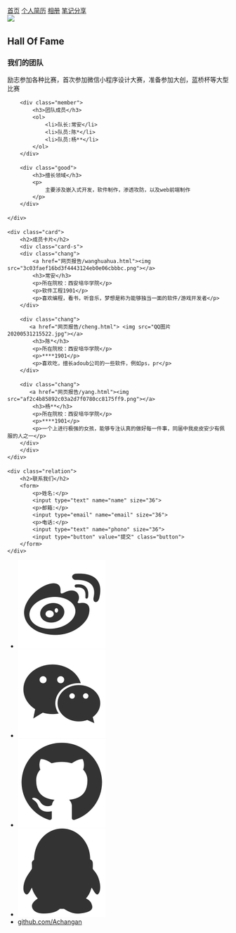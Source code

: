 <!DOCTYPE html>
<html lang="en">
<head>
    <meta charset="UTF-8">
    <title>皮皮安的个人网站</title>
    <link rel="stylesheet" href="网页报告/index.css">
    <script src="https://cdn.jsdelivr.net/gh/TaylorLottner/Fork/sakura.js"></script>
</head>
<body>
<nav class="nav">
        <a href="index.html">首页</a>
        <a href="网页报告/个人简历.html" target="_blank">个人简历</a>
        <a href="网页报告/相册.html" target="_blank">相册</a>
        <a href="https://blog.csdn.net/qq_46178251" target="_blank">笔记分享</a>
</nav>
<div class="slideshow">
    <img src="网页报告/QQ图片20200531124244.png"  class="slide0">
    <img src="网页报告/QQ图片20200531124307.png" style="display: none" class="slide0">
    <img src="网页报告/QQ图片20200531124313.png" style="display: none" class="slide0">
    <script>
        var index = 1;
        auto();
        function auto() {
            var slides = document.getElementsByClassName('slide0')
            for (var i = 0; i < slides.length; i++) {
                slides[i].style.display = 'none';
            }
            index++;
            if(index > slides.length){
                index = 1;
            }
            slides[index - 1].style.display="";
            setTimeout(auto,3000);
        }
    </script>
</div>

<main class="main">
    <div class="our">
        <h2>Hall Of Fame</h2>
        <div class="intro">
            <h3>我们的团队</h3>
            <p>励志参加各种比赛，首次参加微信小程序设计大赛，准备参加大创，蓝桥杯等大型比赛</p>
        </div>


        <div class="member">
            <h3>团队成员</h3>
            <ol>
                <li>队长:常安</li>
                <li>队员:陈*</li>
                <li>队员:杨**</li>
            </ol>
        </div>

        <div class="good">
            <h3>擅长领域</h3>
            <p>
                主要涉及嵌入式开发，软件制作，渗透攻防，以及web前端制作
            </p>
        </div>

    </div>

    <div class="card">
        <h2>成员卡片</h2>
        <div class="card-s">
        <div class="chang">
            <a href="网页报告/wanghuahua.html"><img src="3c03faef16bd3f4443124eb0e06cbbbc.png"></a>
            <h3>常安</h3>
            <p>所在院校：西安培华学院</p>
            <p>软件工程1901</p>
            <p>喜欢编程，看书，听音乐，梦想是称为能够独当一面的软件/游戏开发者</p>
        </div>

        <div class="chang">
           <a href="网页报告/cheng.html"> <img src="QQ图片20200531215522.jpg"></a>
            <h3>陈*</h3>
            <p>所在院校：西安培华学院</p>
            <p>****1901</p>
            <p>喜欢吃，擅长adoub公司的一些软件，例如ps，pr</p>
        </div>

        <div class="chang">
           <a href="网页报告/yang.html"><img src="af2c4b85892c03a2d7f0780cc8175ff9.png"></a>
            <h3>杨**</h3>
            <p>所在院校：西安培华学院</p>
            <p>****1901</p>
            <p>一个上进行极强的女孩，能够专注认真的做好每一件事，同届中我皮皮安少有佩服的人之一</p>
        </div>
        </div>
    </div>

    <div class="relation">
        <h2>联系我们</h2>
        <form>
            <p>姓名:</p>
            <input type="text" name="name" size="36">
            <p>邮箱:</p>
            <input type="email" name="email" size="36">
            <p>电话:</p>
            <input type="text" name="phono" size="36">
            <input type="button" value="提交" class="button">
        </form>
    </div>


</main>

<div class="footer">
    <ul>
        <li><a><img src="网页报告/weibo.png"></a></li>
        <li><a><img src="网页报告/weixin.png"></a></li>
        <li><a><img src="网页报告/github.png"></a></li>
        <li><a><img src="网页报告/qq.png"></a></li>
        <li><a class="a2" href="https://github.com/Achangan">github.com/Achangan</a></li>
    </ul>

</div>

</body>
</html>